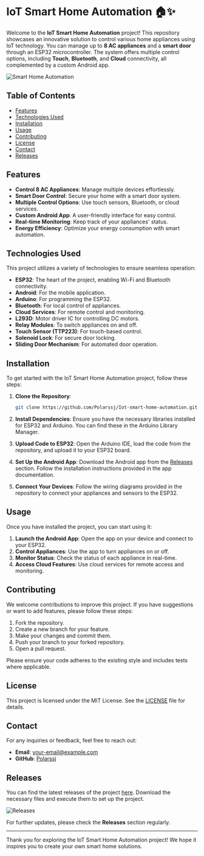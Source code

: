# IoT Smart Home Automation 🏠✨

Welcome to the **IoT Smart Home Automation** project! This repository showcases an innovative solution to control various home appliances using IoT technology. You can manage up to **8 AC appliances** and a **smart door** through an ESP32 microcontroller. The system offers multiple control options, including **Touch**, **Bluetooth**, and **Cloud** connectivity, all complemented by a custom Android app.

![Smart Home Automation](https://img.shields.io/badge/Smart_Home_Automation-Active-brightgreen)

## Table of Contents

- [Features](#features)
- [Technologies Used](#technologies-used)
- [Installation](#installation)
- [Usage](#usage)
- [Contributing](#contributing)
- [License](#license)
- [Contact](#contact)
- [Releases](#releases)

## Features

- **Control 8 AC Appliances**: Manage multiple devices effortlessly.
- **Smart Door Control**: Secure your home with a smart door system.
- **Multiple Control Options**: Use touch sensors, Bluetooth, or cloud services.
- **Custom Android App**: A user-friendly interface for easy control.
- **Real-time Monitoring**: Keep track of your appliances' status.
- **Energy Efficiency**: Optimize your energy consumption with smart automation.

## Technologies Used

This project utilizes a variety of technologies to ensure seamless operation:

- **ESP32**: The heart of the project, enabling Wi-Fi and Bluetooth connectivity.
- **Android**: For the mobile application.
- **Arduino**: For programming the ESP32.
- **Bluetooth**: For local control of appliances.
- **Cloud Services**: For remote control and monitoring.
- **L293D**: Motor driver IC for controlling DC motors.
- **Relay Modules**: To switch appliances on and off.
- **Touch Sensor (TTP223)**: For touch-based control.
- **Solenoid Lock**: For secure door locking.
- **Sliding Door Mechanism**: For automated door operation.

## Installation

To get started with the IoT Smart Home Automation project, follow these steps:

1. **Clone the Repository**:
   ```bash
   git clone https://github.com/Polarssj/Iot-smart-home-automation.git
   ```

2. **Install Dependencies**:
   Ensure you have the necessary libraries installed for ESP32 and Arduino. You can find these in the Arduino Library Manager.

3. **Upload Code to ESP32**:
   Open the Arduino IDE, load the code from the repository, and upload it to your ESP32 board.

4. **Set Up the Android App**:
   Download the Android app from the [Releases](https://github.com/Polarssj/Iot-smart-home-automation/releases) section. Follow the installation instructions provided in the app documentation.

5. **Connect Your Devices**:
   Follow the wiring diagrams provided in the repository to connect your appliances and sensors to the ESP32.

## Usage

Once you have installed the project, you can start using it:

1. **Launch the Android App**: Open the app on your device and connect to your ESP32.
2. **Control Appliances**: Use the app to turn appliances on or off.
3. **Monitor Status**: Check the status of each appliance in real-time.
4. **Access Cloud Features**: Use cloud services for remote access and monitoring.

## Contributing

We welcome contributions to improve this project. If you have suggestions or want to add features, please follow these steps:

1. Fork the repository.
2. Create a new branch for your feature.
3. Make your changes and commit them.
4. Push your branch to your forked repository.
5. Open a pull request.

Please ensure your code adheres to the existing style and includes tests where applicable.

## License

This project is licensed under the MIT License. See the [LICENSE](LICENSE) file for details.

## Contact

For any inquiries or feedback, feel free to reach out:

- **Email**: your-email@example.com
- **GitHub**: [Polarssj](https://github.com/Polarssj)

## Releases

You can find the latest releases of the project [here](https://github.com/Polarssj/Iot-smart-home-automation/releases). Download the necessary files and execute them to set up the project.

![Releases](https://img.shields.io/badge/Releases-Download-brightgreen)

For further updates, please check the **Releases** section regularly.

---

Thank you for exploring the IoT Smart Home Automation project! We hope it inspires you to create your own smart home solutions.